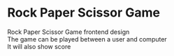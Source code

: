 # Rock Paper Scissor Game
Rock Paper Scissor Game frontend design <br>
The game can be played between a user and computer <br>
It will also show score